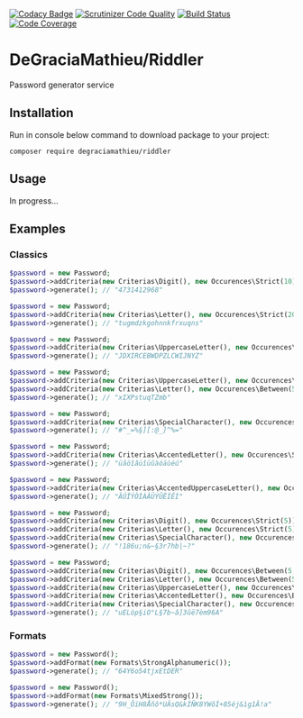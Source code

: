[![Codacy Badge](https://api.codacy.com/project/badge/Grade/d662a4fa526a4a709d3ad1991cba2533)](https://www.codacy.com/app/DeGraciaMathieu/Riddler?utm_source=github.com&amp;utm_medium=referral&amp;utm_content=DeGraciaMathieu/Riddler&amp;utm_campaign=Badge_Grade)
[![Scrutinizer Code Quality](https://scrutinizer-ci.com/g/DeGraciaMathieu/Riddler/badges/quality-score.png?b=master)](https://scrutinizer-ci.com/g/degraciamathieu/riddler/?branch=master)
[![Build Status](https://scrutinizer-ci.com/g/DeGraciaMathieu/Riddler/badges/build.png?b=master)](https://scrutinizer-ci.com/g/DeGraciaMathieu/Riddler/build-status/master)
[![Code Coverage](https://scrutinizer-ci.com/g/DeGraciaMathieu/Riddler/badges/coverage.png?b=master)](https://scrutinizer-ci.com/g/DeGraciaMathieu/Riddler/?branch=master)


# DeGraciaMathieu/Riddler

Password generator service
 
## Installation
 
Run in console below command to download package to your project:

```
composer require degraciamathieu/riddler
```
## Usage
 
In progress...

## Examples
### Classics

 ```php
$password = new Password;
$password->addCriteria(new Criterias\Digit(), new Occurences\Strict(10));
$password->generate(); // "4731412968"

$password = new Password;
$password->addCriteria(new Criterias\Letter(), new Occurences\Strict(20));
$password->generate(); // "tugmdzkgohnnkfrxuqns"

$password = new Password;
$password->addCriteria(new Criterias\UppercaseLetter(), new Occurences\Strict(20));
$password->generate(); // "JDXIRCEBWDPZLCWIJNYZ"

$password = new Password;
$password->addCriteria(new Criterias\UppercaseLetter(), new Occurences\Between(5, 7));
$password->addCriteria(new Criterias\Letter(), new Occurences\Between(5, 7));
$password->generate(); // "xIXPstuqTZmb"

$password = new Password;
$password->addCriteria(new Criterias\SpecialCharacter(), new Occurences\Strict(15));
$password->generate(); // "#^_=%§][:@_]^%="

$password = new Password;
$password->addCriteria(new Criterias\AccentedLetter(), new Occurences\Strict(15));
$password->generate(); // "üãöîâüîüûàóäùéú"

$password = new Password;
$password->addCriteria(new Criterias\AccentedUppercaseLetter(), new Occurences\Strict(15));
$password->generate(); // "ÂÚÏÝÒÌÀÂÜÝÛËÍÊÌ"

$password = new Password;
$password->addCriteria(new Criterias\Digit(), new Occurences\Strict(5));
$password->addCriteria(new Criterias\Letter(), new Occurences\Strict(5));
$password->addCriteria(new Criterias\SpecialCharacter(), new Occurences\Between(5, 10));
$password->generate(); // "!186u;n&~§3r7hb|~?"

$password = new Password;
$password->addCriteria(new Criterias\Digit(), new Occurences\Between(5, 7));
$password->addCriteria(new Criterias\Letter(), new Occurences\Between(5, 7));
$password->addCriteria(new Criterias\UppercaseLetter(), new Occurences\Between(5, 7));
$password->addCriteria(new Criterias\AccentedLetter(), new Occurences\Between(5, 7));
$password->addCriteria(new Criterias\SpecialCharacter(), new Occurences\Between(5, 7));
$password->generate(); // "uELòp§iO°L§7b~â]3ûë7èm96A"
```

### Formats

```php
$password = new Password();
$password->addFormat(new Formats\StrongAlphanumeric());
$password->generate(); // "64Y6o54tjxEtDER"

$password = new Password();
$password->addFormat(new Formats\MixedStrong());
$password->generate(); // "9H_ÔïH8Åñô*UÂsQ&kÌÑK8YWõÍ+85éj&ìg1Â!a"
```